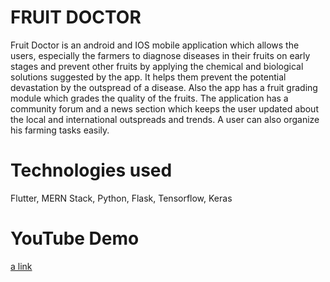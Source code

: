 # FRUIT DOCTOR

Fruit Doctor is an android and IOS mobile application which allows the users, especially the farmers to diagnose diseases in their fruits on early stages and prevent other fruits by applying the chemical and biological solutions suggested by the app. It helps them prevent the potential devastation by the outspread of a disease. Also the app has a fruit grading module which grades the quality of the fruits. The application has a community forum and a news section which keeps the user updated about the local and international outspreads and trends. A user can also organize his farming tasks easily.

# Technologies used

Flutter, MERN Stack, Python, Flask, Tensorflow, Keras

# YouTube Demo

[a link](youtube.com/watch?v=7ISySb8i1wQ)
